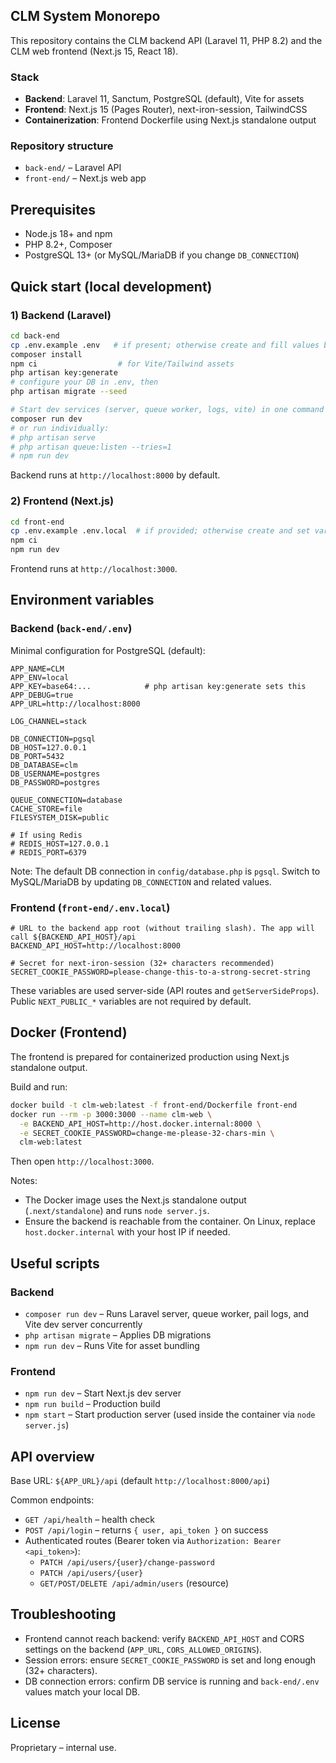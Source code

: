 ## CLM System Monorepo

This repository contains the CLM backend API (Laravel 11, PHP 8.2) and the CLM web frontend (Next.js 15, React 18).

### Stack
- **Backend**: Laravel 11, Sanctum, PostgreSQL (default), Vite for assets
- **Frontend**: Next.js 15 (Pages Router), next-iron-session, TailwindCSS
- **Containerization**: Frontend Dockerfile using Next.js standalone output

### Repository structure
- `back-end/` – Laravel API
- `front-end/` – Next.js web app

## Prerequisites
- Node.js 18+ and npm
- PHP 8.2+, Composer
- PostgreSQL 13+ (or MySQL/MariaDB if you change `DB_CONNECTION`)

## Quick start (local development)

### 1) Backend (Laravel)
```bash
cd back-end
cp .env.example .env   # if present; otherwise create and fill values below
composer install
npm ci                  # for Vite/Tailwind assets
php artisan key:generate
# configure your DB in .env, then
php artisan migrate --seed

# Start dev services (server, queue worker, logs, vite) in one command
composer run dev
# or run individually:
# php artisan serve
# php artisan queue:listen --tries=1
# npm run dev
```

Backend runs at `http://localhost:8000` by default.

### 2) Frontend (Next.js)
```bash
cd front-end
cp .env.example .env.local  # if provided; otherwise create and set vars below
npm ci
npm run dev
```

Frontend runs at `http://localhost:3000`.

## Environment variables

### Backend (`back-end/.env`)
Minimal configuration for PostgreSQL (default):
```
APP_NAME=CLM
APP_ENV=local
APP_KEY=base64:...            # php artisan key:generate sets this
APP_DEBUG=true
APP_URL=http://localhost:8000

LOG_CHANNEL=stack

DB_CONNECTION=pgsql
DB_HOST=127.0.0.1
DB_PORT=5432
DB_DATABASE=clm
DB_USERNAME=postgres
DB_PASSWORD=postgres

QUEUE_CONNECTION=database
CACHE_STORE=file
FILESYSTEM_DISK=public

# If using Redis
# REDIS_HOST=127.0.0.1
# REDIS_PORT=6379
```

Note: The default DB connection in `config/database.php` is `pgsql`. Switch to MySQL/MariaDB by updating `DB_CONNECTION` and related values.

### Frontend (`front-end/.env.local`)
```
# URL to the backend app root (without trailing slash). The app will call ${BACKEND_API_HOST}/api
BACKEND_API_HOST=http://localhost:8000

# Secret for next-iron-session (32+ characters recommended)
SECRET_COOKIE_PASSWORD=please-change-this-to-a-strong-secret-string
```

These variables are used server-side (API routes and `getServerSideProps`). Public `NEXT_PUBLIC_*` variables are not required by default.

## Docker (Frontend)
The frontend is prepared for containerized production using Next.js standalone output.

Build and run:
```bash
docker build -t clm-web:latest -f front-end/Dockerfile front-end
docker run --rm -p 3000:3000 --name clm-web \
  -e BACKEND_API_HOST=http://host.docker.internal:8000 \
  -e SECRET_COOKIE_PASSWORD=change-me-please-32-chars-min \
  clm-web:latest
```

Then open `http://localhost:3000`.

Notes:
- The Docker image uses the Next.js standalone output (`.next/standalone`) and runs `node server.js`.
- Ensure the backend is reachable from the container. On Linux, replace `host.docker.internal` with your host IP if needed.

## Useful scripts

### Backend
- `composer run dev` – Runs Laravel server, queue worker, pail logs, and Vite dev server concurrently
- `php artisan migrate` – Applies DB migrations
- `npm run dev` – Runs Vite for asset bundling

### Frontend
- `npm run dev` – Start Next.js dev server
- `npm run build` – Production build
- `npm start` – Start production server (used inside the container via `node server.js`)

## API overview
Base URL: `${APP_URL}/api` (default `http://localhost:8000/api`)

Common endpoints:
- `GET /api/health` – health check
- `POST /api/login` – returns `{ user, api_token }` on success
- Authenticated routes (Bearer token via `Authorization: Bearer <api_token>`):
  - `PATCH /api/users/{user}/change-password`
  - `PATCH /api/users/{user}`
  - `GET/POST/DELETE /api/admin/users` (resource)

## Troubleshooting
- Frontend cannot reach backend: verify `BACKEND_API_HOST` and CORS settings on the backend (`APP_URL`, `CORS_ALLOWED_ORIGINS`).
- Session errors: ensure `SECRET_COOKIE_PASSWORD` is set and long enough (32+ characters).
- DB connection errors: confirm DB service is running and `back-end/.env` values match your local DB.

## License
Proprietary – internal use.